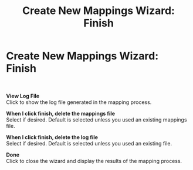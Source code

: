 ﻿---
title: 'Create New Mappings Wizard: Finish'
TOCTitle: 'Create New Mappings Wizard: Finish'
ms:assetid: 8407b533-934f-45ee-875d-57669cb49dca
ms:mtpsurl: https://msdn.microsoft.com/library/Bb743509(v=BTS.80)
ms:contentKeyID: 51529375
ms.date: 08/30/2017
mtps_version: v=BTS.80
f1_keywords:
- bts10.esso.mapwiz.wizard.finish
---

# Create New Mappings Wizard: Finish

 

**View Log File**  
Click to show the log file generated in the mapping process.

**When I click finish, delete the mappings file**  
Select if desired. Default is selected unless you used an existing mappings file.

**When I click finish, delete the log file**  
Select if desired. Default is selected unless you used an existing file.

**Done**  
Click to close the wizard and display the results of the mapping process.

